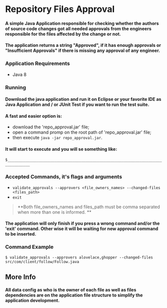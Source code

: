 # Repository Files Approval
#### A simple Java Application responsible for checking whether the authors of source code changes got all needed approvals from the engineers responsible for the files affected by the change or not.
#### The application returns a string "Approved", if it has enough approvals or "Insufficient Approvals" if there is missing any approval of any engineer.

### Application Requirements

- Java 8

### Running 
#### Download the java application and run it on Eclipse or your favorite IDE as Java Application and / or JUnit Test if you want to run the test suite.
#### A fast and easier option is:
 - download the 'repo_approval.jar' file;
 - open a command promp on the root path of 'repo_approval.jar' file;
 - then execute `java -jar repo_approval.jar`.

#### It will start to execute and you will se something like:
`$________________________________________________________________________________`

### Accepted Commands, it's flags and arguments

- `validate_approvals --approvers <file_owners_names> --changed-files <files_path>`
- `exit`


> **Both file_owners_names and files_path must be comma separated when more than one is informed. **


#### The application will only finish if you press a wrong command and/or the 'exit' command. Other wise it will be waiting for new approval command to be inserted.

### Command Example
`$ validate_approvals --approvers alovelace,ghopper --changed-files src/com/client/follow/Follow.java`

## More Info
#### All data config as who is the owner of each file as well as files dependencies are on the application file structure to simplify the application development.
